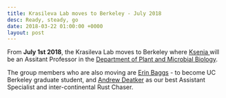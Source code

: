```yaml
---
title: Krasileva Lab moves to Berkeley - July 2018
desc: Ready, steady, go
date: 2018-03-22 01:00:00 +0000
layout: post
---
```

From **July 1st 2018**, the Krasileva Lab moves to Berkeley where [Ksenia ](https://twitter.com/kseniakrasileva)will be an Assitant Professor in the [Department of Plant and Microbial Biology](http://plantandmicrobiology.berkeley.edu/).

The group members who are also moving are [Erin Baggs](https://twitter.com/erinbaggsEI) - to become UC Berkeley graduate student, and [Andrew Deatker](https://twitter.com/Rust_Chaser) as our best Assistant Specialist and inter-continental Rust Chaser.